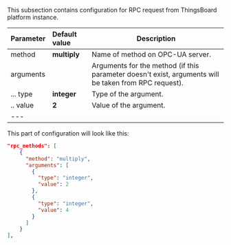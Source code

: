 This subsection contains configuration for RPC request from ThingsBoard platform instance.

| **Parameter** | **Default value** | **Description**                                                                                       |
|:--------------|:------------------|-------------------------------------------------------------------------------------------------------|
| method        | **multiply**      | Name of method on OPC-UA server.                                                                      |
| arguments     |                   | Arguments for the method (if this parameter doesn't exist, arguments will be taken from RPC request). |
| ... type      | **integer**       | Type of the argument.                                                                                 |
| .. value      | **2**             | Value of the argument.                                                                                |
| ---           |                   |                                                                                                       |

This part of configuration will look like this:  

```json
"rpc_methods": [
    {
      "method": "multiply",
      "arguments": [
        {
          "type": "integer",
          "value": 2
        },
        {
          "type": "integer",
          "value": 4
        }
      ]
    }
],
```
